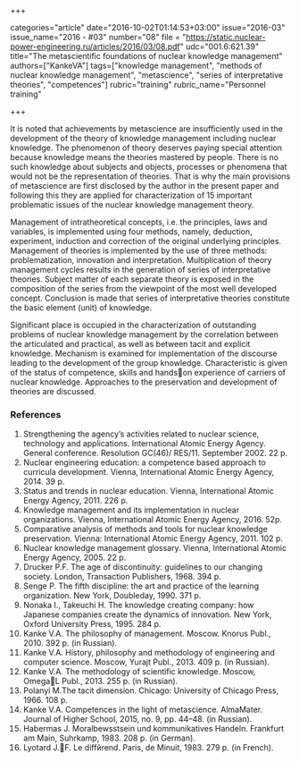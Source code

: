 +++

categories="article"
date="2016-10-02T01:14:53+03:00"
issue="2016-03"
issue_name="2016 - #03"
number="08"
file = "https://static.nuclear-power-engineering.ru/articles/2016/03/08.pdf"
udc="001.6:621.39"
title="The metascientific foundations of nuclear knowledge management"
authors=["KankeVA"]
tags=["knowledge management", "methods of nuclear knowledge management", "metascience", "series of interpretative theories", "competences"]
rubric="training"
rubric_name="Personnel training"

+++

It is noted that achievements by metascience are insufficiently used in the development of the theory of knowledge management including nuclear knowledge. 
The phenomenon of theory deserves paying special attention because knowledge means the theories mastered by people. 
There is no such knowledge about subjects and objects, processes or phenomena that would not be the representation of theories. That is why the main provisions of metascience are first disclosed by the author in the present paper and following this they are applied for characterization of 15 important problematic issues of the nuclear knowledge management theory.

Management of intratheoretical concepts, i.e. the principles, laws and variables, is implemented using four methods, namely, deduction, experiment, induction and correction of the original underlying principles. 
Management of theories is implemented by the use of three methods: problematization, innovation and interpretation. 
Multiplication of theory management cycles results in the generation of series of interpretative theories. 
Subject matter of each separate theory is exposed in the composition of the series from the viewpoint of the most well developed concept. 
Conclusion is made that series of interpretative theories constitute the basic element (unit) of knowledge.

Significant place is occupied in the characterization of outstanding problems of nuclear knowledge management by the correlation between the articulated and practical, as well as between tacit and explicit knowledge. 
Mechanism is examined for implementation of the discourse leading to the development of the group knowledge. 
Characteristic is given of the status of competence, skills and handson experience of carriers of nuclear knowledge.
Approaches to the preservation and development of theories are discussed.

### References

1. Strengthening the agency’s activities related to nuclear science, technology and applications. International Atomic Energy Agency. General conference. Resolution GC(46)/ RES/11. September 2002. 22 p.
2. Nuclear engineering education: a competence based approach to curricula development. Vienna, International Atomic Energy Agency, 2014. 39 р.
3. Status and trends in nuclear education. Vienna, International Atomic Energy Agency, 2011. 226 р.
4. Knowledge management and its implementation in nuclear organizations. Vienna, International Atomic Energy Agency, 2016. 52р.
5. Comparative analysis of methods and tools for nuclear knowledge preservation. Vienna: International Atomic Energy Agency, 2011. 102 p.
6. Nuclear knowledge management glossary. Vienna, International Atomic Energy Agency, 2005. 22 p.
7. Drucker P.F. The age of discontinuity: guidelines to our changing society. London, Transaction Publishers, 1968. 394 p.
8. Senge P. The fifth discipline: the art and practice of the learning organization. New York, Doubleday, 1990. 371 p.
9. Nonaka I., Takeuchi H. The knowledge creating company: how Japanese companies create the dynamics of innovation. New York, Oxford University Press, 1995. 284 p.
10. Kanke V.A. The philosophy of management. Moscow. Knorus Publ., 2010. 392 p. (in Russian).
11. Kanke V.A. History, philosophy and methodology of engineering and computer science. Moscow, Yurajt Publ., 2013. 409 p. (in Russian).
12. Kanke V.A. The methodology of scientific knowledge. Moscow, OmegaL Publ., 2013. 255 p. (in Russian).
13. Polanyi М.The tacit dimension. Chicago: University of Chicago Press, 1966. 108 p.
14. Kanke V.A. Competences in the light of metascience. AlmaMater. Journal of Higher School, 2015, no. 9, pp. 44–48. (in Russian).
15. Habermas J. Moralbewsstsein und kommunikatives Handeln. Frankfurt am Main, Suhrkamp, 1983. 208 p. (in German).
16. Lyotard J.F. Le diffйrend. Paris, de Minuit, 1983. 279 p. (in French).